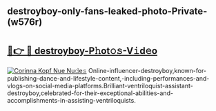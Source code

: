 ## destroyboy-only-fans​-leaked-photo​-Private-(w576r)


# <h2><a href="https://mediaupload.pro?title=destroyboy&ref=git">🔗👉 🔴 destroyboy-P𝚑ot𝚘𝚜-V𝚒d𝚎o</a></h2>

[![Corinna Kopf Nue Nu𝚍e𝚜](https://i.imgur.com/0qMVB7G.gif)](https://mediaupload.pro?title=destroyboy&ref=git)
Online-influencer-destroyboy,known-for-publishing-dance-and-lifestyle-content,-including-performances-and-vlogs-on-social-media-platforms.Brilliant-ventriloquist-assistant-destroyboy,celebrated-for-their-exceptional-abilities-and-accomplishments-in-assisting-ventriloquists.  